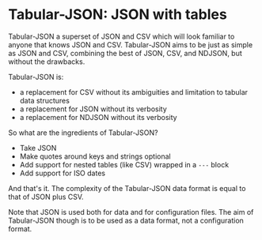# Tabular-JSON: JSON with tables

Tabular-JSON a superset of JSON and CSV which will look familiar to anyone that knows JSON and CSV. Tabular-JSON aims to be just as simple as JSON and CSV, combining the best of JSON, CSV, and NDJSON, but without the drawbacks.

Tabular-JSON is:

- a replacement for CSV without its ambiguities and limitation to tabular data structures
- a replacement for JSON without its verbosity
- a replacement for NDJSON without its verbosity

So what are the ingredients of Tabular-JSON?

- Take JSON
- Make quotes around keys and strings optional
- Add support for nested tables (like CSV) wrapped in a `---` block
- Add support for ISO dates

And that's it. The complexity of the Tabular-JSON data format is equal to that of JSON plus CSV.

Note that JSON is used both for data and for configuration files. The aim of Tabular-JSON though is to be used as a data format, not a configuration format.
